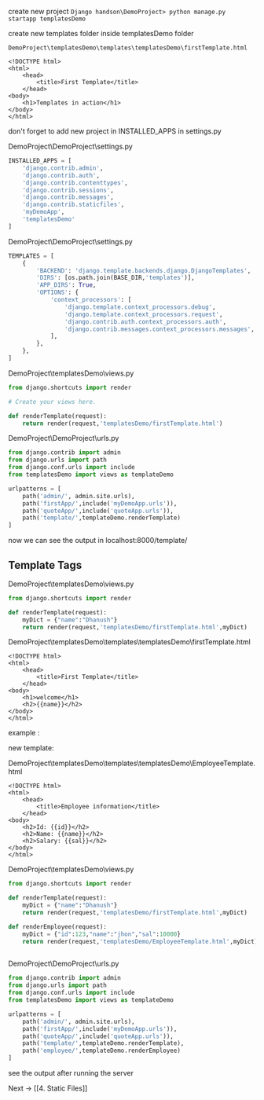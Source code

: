 create new project `Django handson\DemoProject> python manage.py startapp templatesDemo`

create new templates folder inside templatesDemo folder

`DemoProject\templatesDemo\templates\templatesDemo\firstTemplate.html`
```django
<!DOCTYPE html>
<html>
    <head>
        <title>First Template</title>
    </head>
<body>
    <h1>Templates in action</h1>
</body>
</html>

```

don't forget to add new project in INSTALLED_APPS in settings.py

DemoProject\DemoProject\settings.py
```python
INSTALLED_APPS = [
    'django.contrib.admin',
    'django.contrib.auth',
    'django.contrib.contenttypes',
    'django.contrib.sessions',
    'django.contrib.messages',
    'django.contrib.staticfiles',
    'myDemoApp',
    'templatesDemo'
]
```

DemoProject\DemoProject\settings.py
```python
TEMPLATES = [
    {
        'BACKEND': 'django.template.backends.django.DjangoTemplates',
        'DIRS': [os.path.join(BASE_DIR,'templates')],
        'APP_DIRS': True,
        'OPTIONS': {
            'context_processors': [
                'django.template.context_processors.debug',
                'django.template.context_processors.request',
                'django.contrib.auth.context_processors.auth',
                'django.contrib.messages.context_processors.messages',
            ],
        },
    },
]
```

DemoProject\templatesDemo\views.py
```python
from django.shortcuts import render

# Create your views here.

def renderTemplate(request):
    return render(request,'templatesDemo/firstTemplate.html')
```

DemoProject\DemoProject\urls.py
```python
from django.contrib import admin
from django.urls import path
from django.conf.urls import include
from templatesDemo import views as templateDemo

urlpatterns = [
    path('admin/', admin.site.urls),
    path('firstApp/',include('myDemoApp.urls')),
    path('quoteApp/',include('quoteApp.urls')),
    path('template/',templateDemo.renderTemplate)
]
```

now we can see the output in localhost:8000/template/

## Template Tags

DemoProject\templatesDemo\views.py
```python
from django.shortcuts import render

def renderTemplate(request):
    myDict = {"name":"Dhanush"}
    return render(request,'templatesDemo/firstTemplate.html',myDict)
```

DemoProject\templatesDemo\templates\templatesDemo\firstTemplate.html
```django
<!DOCTYPE html>
<html>
    <head>
        <title>First Template</title>
    </head>
<body>
    <h1>welcome</h1>
    <h2>{{name}}</h2>
</body>
</html>
```


example :

new template:

DemoProject\templatesDemo\templates\templatesDemo\EmployeeTemplate.html
```django
<!DOCTYPE html>
<html>
    <head>
        <title>Employee information</title>
    </head>
<body>
    <h2>Id: {{id}}</h2>
    <h2>Name: {{name}}</h2>
    <h2>Salary: {{sal}}</h2>
</body>
</html>
```

DemoProject\templatesDemo\views.py
```python
from django.shortcuts import render

def renderTemplate(request):
    myDict = {"name":"Dhanush"}
    return render(request,'templatesDemo/firstTemplate.html',myDict)

def renderEmployee(request):
    myDict = {"id":123,"name":"jhon","sal":10000}
    return render(request,'templatesDemo/EmployeeTemplate.html',myDict)
    
```

DemoProject\DemoProject\urls.py
```python
from django.contrib import admin
from django.urls import path
from django.conf.urls import include
from templatesDemo import views as templateDemo

urlpatterns = [
    path('admin/', admin.site.urls),
    path('firstApp/',include('myDemoApp.urls')),
    path('quoteApp/',include('quoteApp.urls')),
    path('template/',templateDemo.renderTemplate),
    path('employee/',templateDemo.renderEmployee)
]
```

see the output after running the server

Next -> [[4. Static Files]]